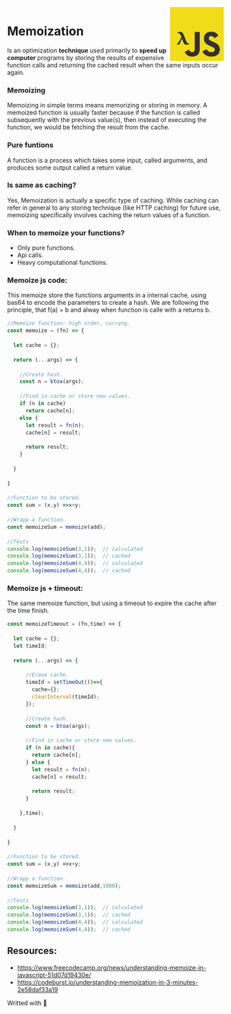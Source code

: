 <img src="https://github.com/damiancipolat/Functional_programming_in_JS/blob/master/doc/fp.png?raw=true" width="125px" align="right" />

# Memoization
Is an optimization **technique** used primarily to **speed up computer** programs by storing the results of expensive function calls and returning the cached result when the same inputs occur again.

### Memoizing
Memoizing in simple terms means memorizing or storing in memory. A memoized function is usually faster because if the function is called subsequently with the previous value(s), then instead of executing the function, we would be fetching the result from the cache.

### Pure funtions
A function is a process which takes some input, called arguments, and produces some output called a return value.

### Is same as caching?
Yes, Memoization is actually a specific type of caching. While caching can refer in general to any storing technique (like HTTP caching) for future use, memoizing specifically involves caching the return values of a function.

### When to memoize your functions?
- Only pure functions.
- Api calls.
- Heavy computational functions.

### Memoize js code:
This memoize store the functions arguments in a internal cache, using bas64 to encode the parameters to create a hash. We are following the principle, that f(a) = b and alway when function is calle with a returns b.

```js
//Memoize function: high order, curryng.
const memoize = (fn) => {

  let cache = {};
  
  return (...args) => {
    
    //Create hash.
    const n = btoa(args);

    //Find in cache or store new values.
    if (n in cache)      
      return cache[n];
    else {    
      let result = fn(n);
      cache[n] = result;

      return result;
    }

  }

}

//Function to be stored.
const sum = (x,y) =>x+y;

//Wrapp a function.
const memoizeSum = memoize(add);

//Tests
console.log(memoizeSum(3,1));  // calculated
console.log(memoizeSum(3,1));  // cached
console.log(memoizeSum(4,4));  // calculated
console.log(memoizeSum(4,4));  // cached
```

### Memoize js + timeout:
The same memoize function, but using a timeout to expire the cache after the time finish.

```js
const memoizeTimeout = (fn,time) => {

  let cache = {};
  let timeId;

  return (...args) => {

      //Erase cache.
      timeId = setTimeOut(()=>{
        cache={};
        clearInterval(timeId);
      });

      //Create hash.
      const n = btoa(args);

      //Find in cache or store new values.      
      if (n in cache){        
        return cache[n];
      } else {    
        let result = fn(n);        
        cache[n] = result;

        return result;
      }

    },time);    

  }

}

//Function to be stored.
const sum = (x,y) =>x+y;

//Wrapp a function.
const memoizeSum = memoize(add,1000);

//Tests
console.log(memoizeSum(3,1));  // calculated
console.log(memoizeSum(3,1));  // cached
console.log(memoizeSum(4,4));  // calculated
console.log(memoizeSum(4,4));  // cached
```

## Resources:
- https://www.freecodecamp.org/news/understanding-memoize-in-javascript-51d07d19430e/
- https://codeburst.io/understanding-memoization-in-3-minutes-2e58daf33a19

Writted with 💖
